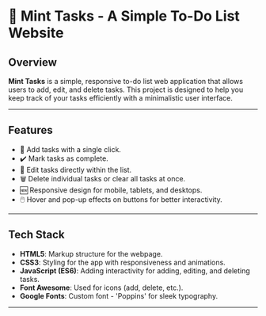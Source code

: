﻿# 📝 Mint Tasks - A Simple To-Do List Website

## Overview
**Mint Tasks** is a simple, responsive to-do list web application that allows users to add, edit, and delete tasks. This project is designed to help you keep track of your tasks efficiently with a minimalistic user interface. 

---

## Features
- 📅 Add tasks with a single click.
- ✔️ Mark tasks as complete.
- 🔄 Edit tasks directly within the list.
- 🗑️ Delete individual tasks or clear all tasks at once.
- 🆕 Responsive design for mobile, tablets, and desktops.
- 🖱️ Hover and pop-up effects on buttons for better interactivity.

---

## Tech Stack
- **HTML5**: Markup structure for the webpage.
- **CSS3**: Styling for the app with responsiveness and animations.
- **JavaScript (ES6)**: Adding interactivity for adding, editing, and deleting tasks.
- **Font Awesome**: Used for icons (add, delete, etc.).
- **Google Fonts**: Custom font - 'Poppins' for sleek typography.

---
